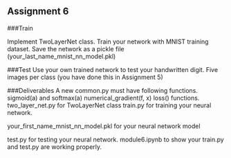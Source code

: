 ## Assignment 6

###Train

Implement TwoLayerNet class.
Train your network with MNIST training dataset.
Save the network as a pickle file (your_last_name_mnist_nn_model.pkl)

###Test
Use your own trained network to test your handwritten digit. 
Five images per class (you have done this in Assignment 5)

###Deliverables
A new common.py must have following functions.
sigmoid(a) and softmax(a)
numerical_gradient(f, x)
loss() functions.
two_layer_net.py for TwoLayerNet class
train.py for training your neural network.

your_first_name_mnist_nn_model.pkl for your neural network model

test.py for testing your neural network.
module6.ipynb to show your train.py and test.py are working properly.